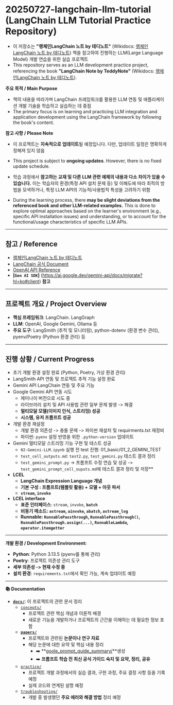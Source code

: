 # 20250727-langchain-llm-tutorial (LangChain LLM Tutorial Practice Repository)

- 이 저장소는 **"랭체인LangChain 노트 by 테디노트"** (Wikidocs: [랭체인LangChain 노트 by 테디노트](https://wikidocs.net/book/14314)) 책을 참고하여 진행하는 LLM(Large Language Model) 개발 연습을 위한 실습 프로젝트
- This repository serves as an LLM development practice project, referencing the book **"LangChain Note by TeddyNote"** (Wikidocs: [랭체인LangChain 노트 by 테디노트](https://wikidocs.net/book/14314)).

**주요 목적 / Main Purpose**
- 책의 내용을 따라가며 LangChain 프레임워크를 활용한 LLM 연동 및 애플리케이션 개발 기술을 학습하고 실습하는 데 중점
- The primary focus is on learning and practicing LLM integration and application development using the LangChain framework by following the book's content.

**참고 사항 / Please Note**
* 이 프로젝트는 **지속적으로 업데이트**될 예정입니다. 다만, 업데이트 일정은 명확하게 정해져 있지 않음
* This project is subject to **ongoing updates**. However, there is no fixed update schedule.

* 학습 과정에서 **참고하는 교재 및 다른 LLM 관련 예제의 내용과 다소 차이가 있을 수 있습니다.** 이는 학습자의 환경(특정 API 설치 문제 등) 및 이해도에 따라 최적의 방법을 모색하거나, 특정 LLM API의 기능적/사용법적 특성을 고려하기 위함
* During the learning process, there **may be slight deviations from the referenced book and other LLM-related examples.** This is done to explore optimal approaches based on the learner's environment (e.g., specific API installation issues) and understanding, or to account for the functional/usage characteristics of specific LLM APIs.

---

## 참고 / Reference
* [랭체인LangChain 노트 by 테디노트](https://wikidocs.net/book/14314)
* [LangChain 공식 Document](https://www.langchain.com/docs/)
* [OpenAI API Reference](https://platform.openai.com/docs/introduction)
* **[`Gen AI SDK`]** (https://ai.google.dev/gemini-api/docs/migrate?hl=ko#client) **참고**

---

## 프로젝트 개요 / Project Overview
* **핵심 프레임워크**: LangChain. LangGraph
* **LLM**: OpenAI, Google Gemini, Ollama 등
* **주요 도구**: LangSmith (추적 및 모니터링), python-dotenv (환경 변수 관리), pyenv/Poetry (Python 환경 관리) 등

---

## 진행 상황 / Current Progress
-   초기 개발 환경 설정 완료 (Python, Poetry, 가상 환경 관리)
-   LangSmith API 연동 및 프로젝트 추적 기능 설정 완료
-   Gemini API LangChain 연동 및 주요 기능
-   Google Gemini API 연동 시도
    - 제미나이 버전으로 시도 중
    - 라이브러리 설치 및 API 사용법 관련 일부 문제 발생 -> 해결
    - **멀티모달 모델(이미지 인식, 스트리밍) 성공**
    - **시스템, 유저 프롬프트 성공**
- 개발 환경 재설정
    - 개발 환경 의존성 -> 충돌 문제 -> 파이썬 재설치 및 requirments.txt 재정비
    - 파이썬: `pyenv` 설정 반영을 위한 `.python-version` 업데이트
- Gemini 멀티모달 스트리밍 기능 구현 및 테스트 성공
    - `02-Gemini-LLM.ipynb` 실행 전 test 진행: 01_basic/01_2_GEMINI_TEST
    - `test_cell_outputs.md`: `test2.py`, `test_gemini.py` 테스트 결과 정리
    - `test_gemini_prompt.py` -> 프롬프트 수정 연습 및 성공 -> `test_gemini_prompt_cell_ouputs.md`에 테스트 결과 정리 및 저장**
- **LCEL**
    - **LangChain Expression Language 개념**
    - **기본 구성 : 프롬프트(템플릿 활용) + 모델 + 아웃 파서**
    - **`stream`, `invoke`**
- **LCEL interface**
    - **표준 인터페이스**: `stream`, `invoke`, **`batch`**
    - **비동기 메소드: `astream`, `ainvoke`, `abatch`, `astream_log`**
    - **Runnable: `RunnablePassthrough`, `RunnablePassthrough()`, `RunnablePassthrough.assign(...)`, `RunnableLambda`, `operator.itemgetter`** 

---

**개발 환경 / Development Environment:**
-   **Python**: Python 3.13.5 (pyenv를 통해 관리)
-   **Poetry**: 프로젝트 의존성 관리 도구
-   **세부 의존성 -> 현재 수정 중**
-   **설치 환경**: `requirements.txt`에서 확인 가능, 계속 업데이트 예정

---

**📚 Documentation**

- **[`docs/`](./docs/)**: 이 프로젝트의 관련 문서 정리
  - [`concepts/`](./docs/concepts/)
      - 프로젝트 관련 핵심 개념과 이론적 배경
      - 새로운 기능을 개발하거나 프로젝트의 근간을 이해하는 데 필요한 정보 포함
  -  **[`papers/`](./docs/papers/)**
     -  프로젝트와 관련된 **논문이나 연구 자료**
     -  해당 논문에 대한 요약 및 핵심 내용 정리 
           -  ➡️ **[goole_prompt_guide_summary/](./docs/papers/google_prompt_guide_summary/)**생성
           -  ➡️ **프롬프트 학습 전 최신 공식 가이드 숙지 및 요약, 정리, 공유**
  - [`practice/`](.docs/practice/)
    - 프로젝트 개발 과정에서의 실습 결과, 구현 과정, 주요 결정 사항 등을 기록 예정 
    - 실제 코드와 연계된 설명 예정
  - [`troubleshooting/`](./docs/troubleshooting/)
    - 개발 중 발생했던 **주요 에러와 해결 방법** 정리 예정
